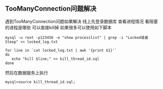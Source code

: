 TooManyConnection问题解决
---
遇到TooManyConnection问题如果解决
线上先登录数据库
查看进程情况
看阻塞的进程是哪些
可以直接kill掉
如果很多可以使用如下脚本
```shell
mysql -u root -p123456 -e "show processlist" | grep -i "Locked或者Sleep" >> locked_log.txt

for line in `cat locked_log.txt | awk '{print $1}'`
do 
   echo "kill $line;" >> kill_thread_id.sql
done
```
然后在数据服务上执行
```mysql
mysql>source kill_thread_id.sql;
```